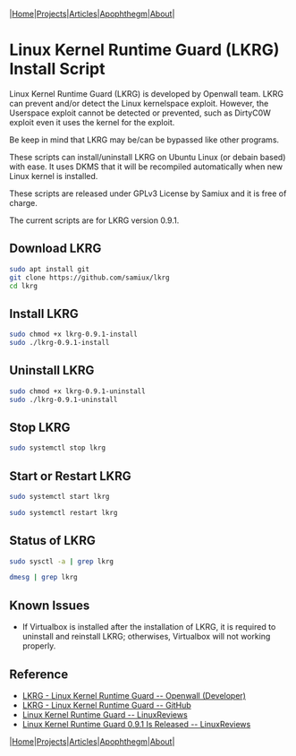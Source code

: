 |[Home](/README.md)|[Projects](/projects.md)|[Articles](/articles.md)|[Apophthegm](/apophthegm.md)|[About](/about.md)|

# Linux Kernel Runtime Guard (LKRG) Install Script

Linux Kernel Runtime Guard (LKRG) is developed by Openwall team.  LKRG can prevent and/or detect the Linux kernelspace exploit.  However, the Userspace exploit cannot be detected or prevented, such as DirtyC0W exploit even it uses the kernel for the exploit.

Be keep in mind that LKRG may be/can be bypassed like other programs.

These scripts can install/uninstall LKRG on Ubuntu Linux (or debain based) with ease.  It uses DKMS that it will be recompiled automatically when new Linux kernel is installed.

These scripts are released under GPLv3 License by Samiux and it is free of charge.

The current scripts are for LKRG version 0.9.1.

## Download LKRG

```bash
sudo apt install git
git clone https://github.com/samiux/lkrg
cd lkrg
```

## Install LKRG

```bash
sudo chmod +x lkrg-0.9.1-install
sudo ./lkrg-0.9.1-install
```

## Uninstall LKRG

```bash
sudo chmod +x lkrg-0.9.1-uninstall
sudo ./lkrg-0.9.1-uninstall
```

## Stop LKRG

```bash
sudo systemctl stop lkrg
```

## Start or Restart LKRG

```bash
sudo systemctl start lkrg

sudo systemctl restart lkrg
```

## Status of LKRG

```bash
sudo sysctl -a | grep lkrg

dmesg | grep lkrg
```

## Known Issues

- If Virtualbox is installed after the installation of LKRG, it is required to uninstall and reinstall LKRG; otherwises, Virtualbox will not working properly.  

## Reference 

- [LKRG - Linux Kernel Runtime Guard -- Openwall (Developer)](https://www.openwall.com/lkrg/)  
- [LKRG - Linux Kernel Runtime Guard -- GitHub](https://github.com/openwall/lkrg)  
- [Linux Kernel Runtime Guard -- LinuxReviews](https://linuxreviews.org/Linux_Kernel_Runtime_Guard)  
- [Linux Kernel Runtime Guard 0.9.1 Is Released -- LinuxReviews](https://linuxreviews.org/Linux_Kernel_Runtime_Guard_0.9.1_Is_Released)  

|[Home](/README.md)|[Projects](/projects.md)|[Articles](/articles.md)|[Apophthegm](/apophthegm.md)|[About](/about.md)|

